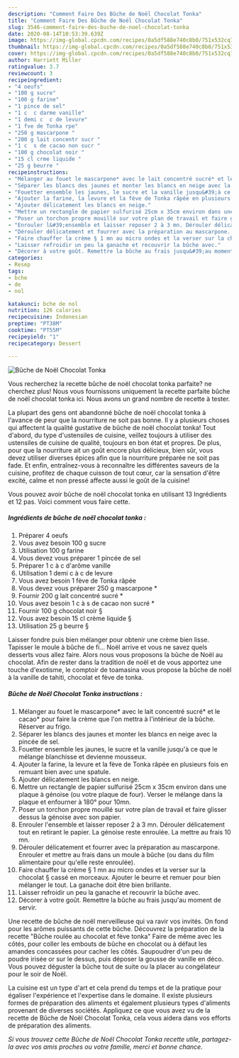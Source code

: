 ```yaml
---
description: "Comment Faire Des Bûche de Noël Chocolat Tonka"
title: "Comment Faire Des Bûche de Noël Chocolat Tonka"
slug: 3546-comment-faire-des-buche-de-noel-chocolat-tonka
date: 2020-08-14T10:53:39.639Z
image: https://img-global.cpcdn.com/recipes/0a5df588e740c8b0/751x532cq70/buche-de-noel-chocolat-tonka-photo-principale-de-la-recette.jpg
thumbnail: https://img-global.cpcdn.com/recipes/0a5df588e740c8b0/751x532cq70/buche-de-noel-chocolat-tonka-photo-principale-de-la-recette.jpg
cover: https://img-global.cpcdn.com/recipes/0a5df588e740c8b0/751x532cq70/buche-de-noel-chocolat-tonka-photo-principale-de-la-recette.jpg
author: Harriett Miller
ratingvalue: 3.7
reviewcount: 3
recipeingredient:
- "4 oeufs"
- "100 g sucre"
- "100 g farine"
- "1 pince de sel"
- "1 c  c darme vanille"
- "1 demi c  c de levure"
- "1 fve de Tonka rpe"
- "250 g mascarpone "
- "200 g lait concentr sucr "
- "1 c  s de cacao non sucr "
- "100 g chocolat noir "
- "15 cl crme liquide "
- "25 g beurre "
recipeinstructions:
- "Mélanger au fouet le mascarpone* avec le lait concentré sucré* et le cacao* pour faire la crème que l&#39;on mettra à l&#39;intérieur de la bûche. Réserver au frigo."
- "Séparer les blancs des jaunes et monter les blancs en neige avec la pincée de sel."
- "Fouetter ensemble les jaunes, le sucre et la vanille jusqu&#39;à ce que le mélange blanchisse et devienne mousseux."
- "Ajouter la farine, la levure et la fève de Tonka râpée en plusieurs fois en remuant bien avec une spatule."
- "Ajouter délicatement les blancs en neige."
- "Mettre un rectangle de papier sulfurisé 25cm x 35cm environ dans une plaque à génoise (ou votre plaque de four). Verser le mélange dans la plaque et enfourner à 180° pour 10mn."
- "Poser un torchon propre mouillé sur votre plan de travail et faire glisser dessus la génoise avec son papier."
- "Enrouler l&#39;ensemble et laisser reposer 2 à 3 mn. Dérouler délicatement tout en retirant le papier. La génoise reste enroulée. La mettre au frais 10 mn."
- "Dérouler délicatement et fourrer avec la préparation au mascarpone. Enrouler et mettre au frais dans un moule à bûche (ou dans du film alimentaire pour qu&#39;elle reste enroulée)."
- "Faire chauffer la crème § 1 mn au micro ondes et la verser sur la chocolat § cassé en morceaux. Ajouter le beurre et remuer pour bien mélanger le tout. La ganache doit être bien brillante."
- "Laisser refroidir un peu la ganache et recouvrir la bûche avec."
- "Décorer à votre goût. Remettre la bûche au frais jusqu&#39;au moment de servir."
categories:
- Resep
tags:
- bche
- de
- nol

katakunci: bche de nol 
nutrition: 126 calories
recipecuisine: Indonesian
preptime: "PT38M"
cooktime: "PT55M"
recipeyield: "1"
recipecategory: Dessert

---
```



![Bûche de Noël Chocolat Tonka](https://img-global.cpcdn.com/recipes/0a5df588e740c8b0/751x532cq70/buche-de-noel-chocolat-tonka-photo-principale-de-la-recette.jpg)

Vous recherchez la recette bûche de noël chocolat tonka parfaite? ne cherchez plus! Nous vous fournissons uniquement la recette parfaite bûche de noël chocolat tonka ici. Nous avons un grand nombre de recette à tester.

La plupart des gens ont abandonné bûche de noël chocolat tonka à l'avance de peur que la nourriture ne soit pas bonne. Il y a plusieurs choses qui affectent la qualité gustative de bûche de noël chocolat tonka! Tout d'abord, du type d'ustensiles de cuisine, veillez toujours à utiliser des ustensiles de cuisine de qualité, toujours en bon état et propres. De plus, pour que la nourriture ait un goût encore plus délicieux, bien sûr, vous devez utiliser diverses épices afin que la nourriture préparée ne soit pas fade. Et enfin, entraînez-vous à reconnaître les différentes saveurs de la cuisine, profitez de chaque cuisson de tout cœur, car la sensation d'être excité, calme et non pressé affecte aussi le goût de la cuisine!

<!--inarticleads1-->

Vous pouvez avoir bûche de noël chocolat tonka en utilisant 13 Ingrédients et 12 pas. Voici comment vous faire cette.

##### Ingrédients de bûche de noël chocolat tonka :

1. Préparer 4 oeufs
1. Vous avez besoin 100 g sucre
1. Utilisation 100 g farine
1. Vous devez vous préparer 1 pincée de sel
1. Préparer 1 c à c d&#39;arôme vanille
1. Utilisation 1 demi c à c de levure
1. Vous avez besoin 1 fève de Tonka râpée
1. Vous devez vous préparer 250 g mascarpone *
1. Fournir 200 g lait concentré sucré *
1. Vous avez besoin 1 c à s de cacao non sucré *
1. Fournir 100 g chocolat noir §
1. Vous avez besoin 15 cl crème liquide §
1. Utilisation 25 g beurre §


Laisser fondre puis bien mélanger pour obtenir une crème bien lisse. Tapisser le moule à bûche de fi… Noël arrive et vous ne savez quels desserts vous allez faire. Alors nous vous proposons la bûche de Noël au chocolat. Afin de rester dans la tradition de noël et de vous apportez une touche d&#39;exotisme, le comptoir de toamasina vous propose la bûche de noël à la vanille de tahiti, chocolat et fève de tonka. 

<!--inarticleads2-->

##### Bûche de Noël Chocolat Tonka instructions :

1. Mélanger au fouet le mascarpone* avec le lait concentré sucré* et le cacao* pour faire la crème que l&#39;on mettra à l&#39;intérieur de la bûche. Réserver au frigo.
1. Séparer les blancs des jaunes et monter les blancs en neige avec la pincée de sel.
1. Fouetter ensemble les jaunes, le sucre et la vanille jusqu&#39;à ce que le mélange blanchisse et devienne mousseux.
1. Ajouter la farine, la levure et la fève de Tonka râpée en plusieurs fois en remuant bien avec une spatule.
1. Ajouter délicatement les blancs en neige.
1. Mettre un rectangle de papier sulfurisé 25cm x 35cm environ dans une plaque à génoise (ou votre plaque de four). Verser le mélange dans la plaque et enfourner à 180° pour 10mn.
1. Poser un torchon propre mouillé sur votre plan de travail et faire glisser dessus la génoise avec son papier.
1. Enrouler l&#39;ensemble et laisser reposer 2 à 3 mn. Dérouler délicatement tout en retirant le papier. La génoise reste enroulée. La mettre au frais 10 mn.
1. Dérouler délicatement et fourrer avec la préparation au mascarpone. Enrouler et mettre au frais dans un moule à bûche (ou dans du film alimentaire pour qu&#39;elle reste enroulée).
1. Faire chauffer la crème § 1 mn au micro ondes et la verser sur la chocolat § cassé en morceaux. Ajouter le beurre et remuer pour bien mélanger le tout. La ganache doit être bien brillante.
1. Laisser refroidir un peu la ganache et recouvrir la bûche avec.
1. Décorer à votre goût. Remettre la bûche au frais jusqu&#39;au moment de servir.


Une recette de bûche de noël merveilleuse qui va ravir vos invités. On fond pour les arômes puissants de cette bûche. Découvrez la préparation de la recette &#34;Bûche roulée au chocolat et fève tonka&#34; Faire de même avec les côtés, pour coller les embouts de bûche en chocolat ou à défaut les amandes concassées pour cacher les côtés. Saupoudrer d&#39;un peu de poudre irisée or sur le dessus, puis déposer la gousse de vanille en déco. Vous pouvez déguster la bûche tout de suite ou la placer au congélateur pour le soir de Noël. 

<!--inarticleads1-->

<p>
La cuisine est un type d'art et cela prend du temps et de la pratique pour égaliser l'expérience et l'expertise dans le domaine. Il existe plusieurs formes de préparation des aliments et également plusieurs types d'aliments provenant de diverses sociétés. Appliquez ce que vous avez vu de la recette de Bûche de Noël Chocolat Tonka, cela vous aidera dans vos efforts de préparation des aliments.
</p>

<p>
<i>Si vous trouvez cette Bûche de Noël Chocolat Tonka recette utile, partagez-la avec vos amis proches ou votre famille, merci et bonne chance.</i>
</p>

